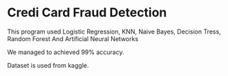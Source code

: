 # Credi Card Fraud Detection 

This program used Logistic Regression, KNN, Naive Bayes, Decision Tress, Random Forest And Artificial Neural Networks

We managed to achieved 99% accuracy.

Dataset is used from kaggle.
